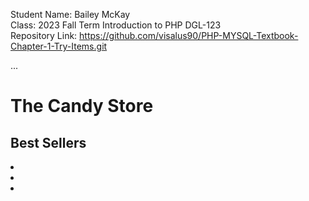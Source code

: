 Student Name: Bailey McKay <br>
Class: 2023 Fall Term Introduction to PHP DGL-123<br>
Repository Link: https://github.com/visalus90/PHP-MYSQL-Textbook-Chapter-1-Try-Items.git

<?php
$best_sellers = ['Chocolate', 'Mint', 'Fudge',
    'Bubble gum', 'Toffee', 'Jelly beans',];
?>
<!DOCTYPE html>
<html>
  <head> ... </head>
  <body>
    <h1>The Candy Store</h1>
    <h2>Best Sellers</h2>
    <u1>
      <li><?php echo $best_sellers[0]; ?></li>
      <li><?php echo $best_sellers[1]; ?></li>
      <li><?php echo $best_sellers[2]; ?></li>
    </u1>
  </body>
</html>


